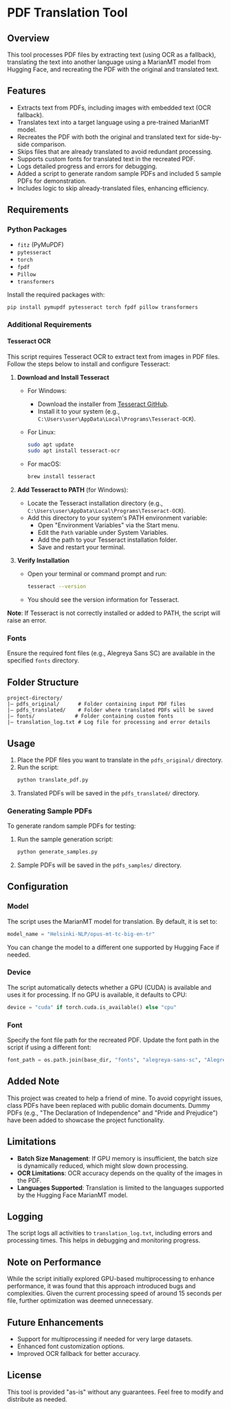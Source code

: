 # PDF Translation Tool

## Overview

This tool processes PDF files by extracting text (using OCR as a fallback), translating the text into another language using a MarianMT model from Hugging Face, and recreating the PDF with the original and translated text.

## Features

- Extracts text from PDFs, including images with embedded text (OCR fallback).
- Translates text into a target language using a pre-trained MarianMT model.
- Recreates the PDF with both the original and translated text for side-by-side comparison.
- Skips files that are already translated to avoid redundant processing.
- Supports custom fonts for translated text in the recreated PDF.
- Logs detailed progress and errors for debugging.
- Added a script to generate random sample PDFs and included 5 sample PDFs for demonstration.
- Includes logic to skip already-translated files, enhancing efficiency.

## Requirements

### Python Packages

- `fitz` (PyMuPDF)
- `pytesseract`
- `torch`
- `fpdf`
- `Pillow`
- `transformers`

Install the required packages with:

```bash
pip install pymupdf pytesseract torch fpdf pillow transformers
```

### Additional Requirements

#### Tesseract OCR

This script requires Tesseract OCR to extract text from images in PDF files. Follow the steps below to install and configure Tesseract:

1. **Download and Install Tesseract**

   - For Windows:

     - Download the installer from [Tesseract GitHub](https://github.com/tesseract-ocr/tesseract).
     - Install it to your system (e.g., `C:\Users\user\AppData\Local\Programs\Tesseract-OCR`).

   - For Linux:

     ```bash
     sudo apt update
     sudo apt install tesseract-ocr
     ```

   - For macOS:
     ```bash
     brew install tesseract
     ```

2. **Add Tesseract to PATH** (for Windows):

   - Locate the Tesseract installation directory (e.g., `C:\Users\user\AppData\Local\Programs\Tesseract-OCR`).
   - Add this directory to your system's PATH environment variable:
     - Open "Environment Variables" via the Start menu.
     - Edit the `Path` variable under System Variables.
     - Add the path to your Tesseract installation folder.
     - Save and restart your terminal.

3. **Verify Installation**
   - Open your terminal or command prompt and run:
     ```bash
     tesseract --version
     ```
   - You should see the version information for Tesseract.

**Note**: If Tesseract is not correctly installed or added to PATH, the script will raise an error.

### Fonts

Ensure the required font files (e.g., Alegreya Sans SC) are available in the specified `fonts` directory.

## Folder Structure

```
project-directory/
|— pdfs_original/      # Folder containing input PDF files
|— pdfs_translated/    # Folder where translated PDFs will be saved
|— fonts/             # Folder containing custom fonts
|— translation_log.txt # Log file for processing and error details
```

## Usage

1. Place the PDF files you want to translate in the `pdfs_original/` directory.
2. Run the script:
   ```bash
   python translate_pdf.py
   ```
3. Translated PDFs will be saved in the `pdfs_translated/` directory.

### Generating Sample PDFs

To generate random sample PDFs for testing:

1. Run the sample generation script:
   ```bash
   python generate_samples.py
   ```
2. Sample PDFs will be saved in the `pdfs_samples/` directory.

## Configuration

### Model

The script uses the MarianMT model for translation. By default, it is set to:

```python
model_name = "Helsinki-NLP/opus-mt-tc-big-en-tr"
```

You can change the model to a different one supported by Hugging Face if needed.

### Device

The script automatically detects whether a GPU (CUDA) is available and uses it for processing. If no GPU is available, it defaults to CPU:

```python
device = "cuda" if torch.cuda.is_available() else "cpu"
```

### Font

Specify the font file path for the recreated PDF. Update the font path in the script if using a different font:

```python
font_path = os.path.join(base_dir, "fonts", "alegreya-sans-sc", "AlegreyaSansSC-Regular.ttf")
```

## Added Note

This project was created to help a friend of mine. To avoid copyright issues, class PDFs have been replaced with public domain documents. Dummy PDFs (e.g., "The Declaration of Independence" and "Pride and Prejudice") have been added to showcase the project functionality.

## Limitations

- **Batch Size Management**: If GPU memory is insufficient, the batch size is dynamically reduced, which might slow down processing.
- **OCR Limitations**: OCR accuracy depends on the quality of the images in the PDF.
- **Languages Supported**: Translation is limited to the languages supported by the Hugging Face MarianMT model.

## Logging

The script logs all activities to `translation_log.txt`, including errors and processing times. This helps in debugging and monitoring progress.

## Note on Performance

While the script initially explored GPU-based multiprocessing to enhance performance, it was found that this approach introduced bugs and complexities. Given the current processing speed of around 15 seconds per file, further optimization was deemed unnecessary.

## Future Enhancements

- Support for multiprocessing if needed for very large datasets.
- Enhanced font customization options.
- Improved OCR fallback for better accuracy.

## License

This tool is provided "as-is" without any guarantees. Feel free to modify and distribute as needed.

